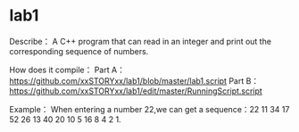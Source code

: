 # lab1

Describe：
A C++ program that can read in an integer and print out the corresponding sequence of
numbers. 

How does it compile：
Part A：
https://github.com/xxSTORYxx/lab1/blob/master/lab1.script
Part B：
https://github.com/xxSTORYxx/lab1/edit/master/RunningScript.script

Example：
When entering a number 22,we can get a sequence：22 11 34 17 52 26 13 40 20 10 5 16 8 4 2 1.

